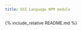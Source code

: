 ```yaml
---
title: ESI Language NPM module
---
```

<link rel="stylesheet" href="/adorn/adorn.css" />
<script src="/adorn/adorn.js" async></script>

{% include_relative README.md %}
